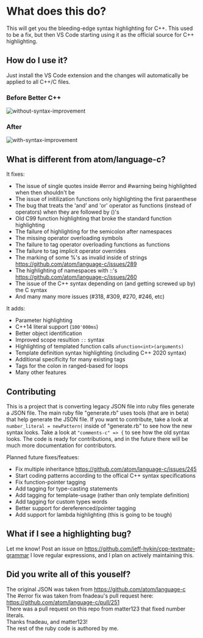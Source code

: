 # What does this do?
This will get you the bleeding-edge syntax highlighting for C++.
This used to be a fix, but then VS Code starting using it as the official source for C++ highlighting.

## How do I use it?
Just install the VS Code extension and the changes will automatically be applied to all C++/C files.

### Before Better C++
![without-syntax-improvement](https://user-images.githubusercontent.com/17692058/52240797-8d75ef80-2897-11e9-97b6-f94af43d9fb7.png)
### After
![with-syntax-improvement](https://user-images.githubusercontent.com/17692058/52240803-8fd84980-2897-11e9-987c-9c71c19d52fa.png)

## What is different from atom/language-c?
It fixes:
- The issue of single quotes inside #error and #warning being highlighted when then shouldn't be 
- The issue of initilization functions only highlighting the first paraenthese
- The bug that treats the 'and' and 'or' operator as functions (instead of operators) when they are followed by ()'s
- Old C99 function highlighting that broke the standard function highlighting
- The failure of highlighting for the semicolon after namespaces
- The missing operator overloading symbols
- The failure to tag operator overloading functions as functions
- The failure to tag implicit operator overrides
- The marking of some %'s as invalid inside of strings https://github.com/atom/language-c/issues/289
- The highlighting of namespaces with ::'s https://github.com/atom/language-c/issues/260 
- The issue of the C++ syntax depending on (and getting screwed up by) the C syntax
- And many many more issues (#318, #309, #270, #246, etc)

It adds:
- Parameter highlighting
- C++14 literal support (`100'000ms`)
- Better object identification
- Improved scope resultion `::` syntax
- Highlighting of templated function calls `aFunction<int>(arguments)`
- Template definition syntax highlighting (including C++ 2020 syntax)
- Additional specificity for many existing tags
- Tags for the colon in ranged-based for loops
- Many other features

## Contributing
This is a project that is converting legacy JSON file into ruby files generate a JSON file. The main ruby file "generate.rb" uses tools (that are in beta) that help generate the JSON file. If you want to contribute, take a look at `number_literal = newPattern(` inside of "generate.rb" to see how the new syntax looks. Take a look at `"comments-c" => {` to see how the old syntax looks. The code is ready for contributions, and in the future there will be much more documentation for contributors.

Planned future fixes/featues:
- Fix multiple inheritance https://github.com/atom/language-c/issues/245
- Start coding patterns according to the offical C++ syntax specifications
- Fix function-pointer tagging
- Add tagging for type-casting statements
- Add tagging for template-usage (rather than only template definition)
- Add tagging for custom types words
- Better support for dereferenced/pointer tagging
- Add support for lambda highlighting (this is going to be tough)

## What if I see a highlighting bug?
Let me know! Post an issue on https://github.com/jeff-hykin/cpp-textmate-grammar
I love regular expressions, and I plan on actively maintaining this.

## Did you write all of this youself?
The original JSON was taken from https://github.com/atom/language-c
<br>The #error fix was taken from fnadeau's pull request here: https://github.com/atom/language-c/pull/251
<br>There was a pull request on this repo from matter123 that fixed number literals.
<br>Thanks fnadeau, and matter123!
<br>The rest of the ruby code is authored by me.